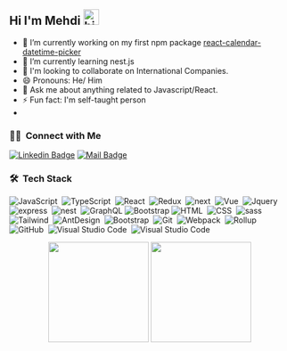 
## Hi I'm Mehdi <img src="https://user-images.githubusercontent.com/1303154/88677602-1635ba80-d120-11ea-84d8-d263ba5fc3c0.gif" width="28px" alt="hi">

- 🔭 I’m currently working on my first npm package [react-calendar-datetime-picker](https://github.com/mmehdinasiri/react-calendar-datetime-picker)
- 🌱 I’m currently learning nest.js
- 👯 I'm looking to collaborate on International Companies.
- 😄 Pronouns: He/ Him
- 💬 Ask me about anything related to Javascript/React.
- ⚡ Fun fact: I'm self-taught person 
- 
### 🤝🏻 &nbsp;Connect with Me

[![Linkedin Badge](https://img.shields.io/badge/-Mehdi-0e76a8?style=flat&labelColor=0e76a8&logo=linkedin&logoColor=white)](https://www.linkedin.com/in/m-mehdi-nasiri/) [![Mail Badge](https://img.shields.io/badge/-MehdiNasiri-c0392b?style=flat&labelColor=c0392b&logo=gmail&logoColor=white)](mailto:m.mehdi.nasiri@gmail.com)

### 🛠 &nbsp;Tech Stack

![JavaScript](https://img.shields.io/badge/-JavaScript-05122A?style=flat&logo=javascript)&nbsp;
![TypeScript](https://img.shields.io/badge/-TypeScript-05122A?style=flat&logo=typeScript)&nbsp;
![React](https://img.shields.io/badge/-React-05122A?style=flat&logo=react)&nbsp;
![Redux](https://img.shields.io/badge/-Redux-05122A?style=flat&logo=redux)&nbsp;
![next](https://img.shields.io/badge/-Next.js-05122A?style=flat&logo=next)&nbsp;
![Vue](https://img.shields.io/badge/-Vue-05122A?style=flat&logo=vue)&nbsp;
![Jquery](https://img.shields.io/badge/-Jquery-05122A?style=flat&logo=jquery)&nbsp;
![express](https://img.shields.io/badge/-Express.js-05122A?style=flat&logo=express)&nbsp;
![nest](https://img.shields.io/badge/-Nest-05122A?style=flat&logo=nest)&nbsp;
![GraphQL](https://img.shields.io/badge/-GraphQL-05122A?style=flat&logo=graphql)
![Bootstrap](https://img.shields.io/badge/-Bootstrap-05122A?style=flat&logo=bootstrap&logoColor=563D7C)
![HTML](https://img.shields.io/badge/-HTML-05122A?style=flat&logo=HTML5)&nbsp;
![CSS](https://img.shields.io/badge/-CSS-05122A?style=flat&logo=CSS3&logoColor=1572B6)&nbsp;
![sass](https://img.shields.io/badge/-Sass-05122A?style=flat&logo=Sass)&nbsp;
![Tailwind](https://img.shields.io/badge/-Tailwind-05122A?style=flat&logo=tailwind)&nbsp;
![AntDesign](https://img.shields.io/badge/-AntDesign-05122A?style=flat&logo=AntDesign)&nbsp;
![Bootstrap](https://img.shields.io/badge/-Bootstrap-05122A?style=flat&logo=Bootstrap)&nbsp;
![Git](https://img.shields.io/badge/-Git-05122A?style=flat&logo=git)&nbsp;
![Webpack](https://img.shields.io/badge/-Webpack-05122A?style=flat&logo=webpack)&nbsp;
![Rollup](https://img.shields.io/badge/-Rollup-05122A?style=flat&logo=rollup)&nbsp;
![GitHub](https://img.shields.io/badge/-GitHub-05122A?style=flat&logo=github)&nbsp;
![Visual Studio Code](https://img.shields.io/badge/-Visual%20Studio%20Code-05122A?style=flat&logo=visual-studio-code&logoColor=007ACC)&nbsp;
![Visual Studio Code](https://img.shields.io/badge/-Vim-05122A?style=flat&logo=vim)&nbsp;

<p align="center">
 <img height="180em" src="https://github-readme-stats-eight-theta.vercel.app/api?username=mmehdinasiri&show_icons=true&theme=algolia&include_all_commits=true&count_private=true"/>
  <img height="180em" src="https://github-readme-stats-eight-theta.vercel.app/api/top-langs/?username=mmehdinasiri&layout=compact&langs_count=8&theme=algolia"/>
</p>

  
<!--
**mmehdinasiri/mmehdinasiri** is a ✨ _special_ ✨ repository because its `README.md` (this file) appears on your GitHub profile.

Here are some ideas to get you started:

- 🔭 I’m currently working on ...
- 🌱 I’m currently learning ...
- 👯 I’m looking to collaborate on ...
- 🤔 I’m looking for help with ...
- 💬 Ask me about ...
- 📫 How to reach me: ...
- 😄 Pronouns: ...
- ⚡ Fun fact: ...
-->

